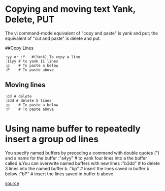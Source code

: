 # Copying and moving text Yank, Delete, PUT

The vi command-mode equivalent of "copy and paste" is yank and put; the equivalent of "cut and paste" is delete and put.


##Copy Lines

    :yy or :Y   #(Yank) To copy a line
    :11yy # to yank 11 lines 
    :p    # To paste a below
    :P    # To paste above

## Moving lines

    :dd # delete
    :5dd # delete 5 lines
    :p    # To paste a below
    :P    # To paste above

# Using name buffer to repeatedly insert a group od lines
  
  You specify named buffers by preceding a command with double quotes (") and a name for the buffer
    :"a4yy" # to yank four lines into a the buffer called a.You can overwrite named buffers with new lines 
    :"b3dd" # to delete 3 lines into the named buffer b
    :"bp"  # insert the lines saved in buffer b below
    :"bP"  # insert the lines saved in buffer b above


[source](https://docs.oracle.com/cd/E19455-01/806-2902/editorvi-53/index.html)

